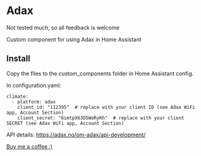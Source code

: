 # Adax


Not tested much, so all feedback is welcome


Custom component for using Adax in Home Assistant

## Install
Copy the files to the custom_components folder in Home Assistant config.

In configuration.yaml:

```
climate:
  - platform: adax
    client_id: "112395"  # replace with your client ID (see Adax WiFi app, Account Section)
    client_secret: "6imtpX63D5WoRyKh"  # replace with your client SECRET (see Adax WiFi app, Account Section)
```

API details: https://adax.no/om-adax/api-development/

[Buy me a coffee :)](http://paypal.me/dahoiv)
